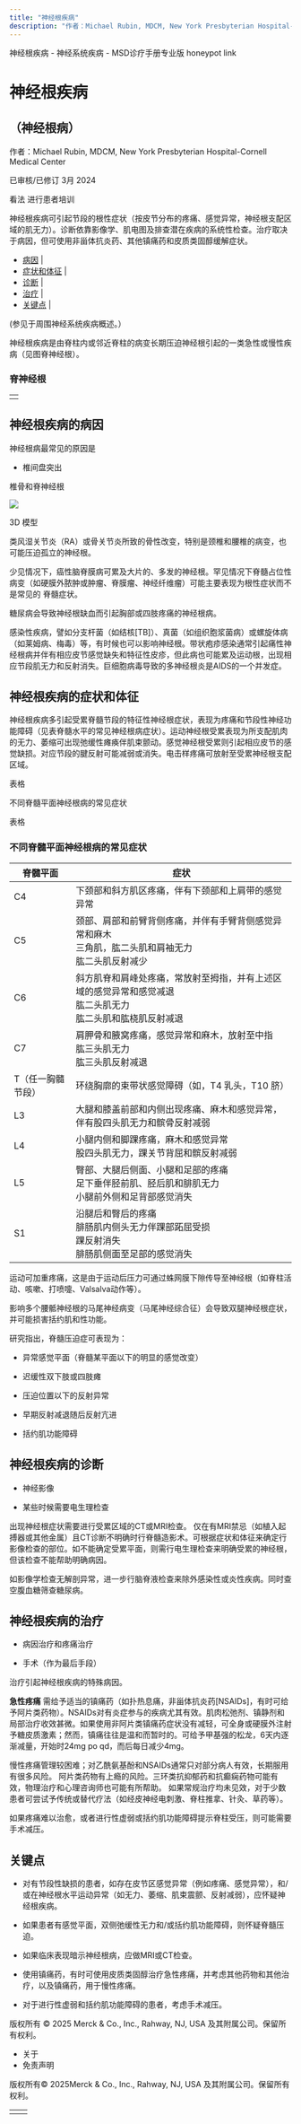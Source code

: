 ```yaml
---
title: "神经根疾病"
description: "作者：Michael Rubin, MDCM, New York Presbyterian Hospital-Cornell Medical Center"
---
```


﻿神经根疾病 \- 神经系统疾病 \- MSD诊疗手册专业版 honeypot link

# 神经根疾病

## （神经根病）

作者：Michael Rubin, MDCM, New York Presbyterian Hospital-Cornell Medical Center

已审核/已修订 3月 2024

看法 进行患者培训

神经根疾病可引起节段的根性症状（按皮节分布的疼痛、感觉异常，神经根支配区域的肌无力）。诊断依靠影像学、肌电图及排查潜在疾病的系统性检查。治疗取决于病因，但可使用非甾体抗炎药、其他镇痛药和皮质类固醇缓解症状。

- [病因](#病因_v27841292_zh) \|
- [症状和体征](#症状和体征_v1046061_zh) \|
- [诊断](#诊断_v1046116_zh) \|
- [治疗](#治疗_v1046120_zh) \|
- [关键点](#关键点_v6569993_zh) \|

(参见于周围神经系统疾病概述。）

神经根疾病是由脊柱内或邻近脊柱的病变长期压迫神经根引起的一类急性或慢性疾病（见图脊神经根）。

### 脊神经根

|     |
| --- |
|  |

## 神经根疾病的病因

神经根病最常见的原因是

- 椎间盘突出


椎骨和脊神经根

![](https://edge.sitecorecloud.io/mmanual-ssq1ci05/media/professional/images/b/i/o/biodigital-l1-vertebra-and-spinal-nerve-roots-pv-sized_zh.jpeg?thn=0&sc_lang=zh&mw=500)

3D 模型

类风湿关节炎（RA）或骨关节炎所致的骨性改变，特别是颈椎和腰椎的病变，也可能压迫孤立的神经根。

少见情况下，癌性脑脊膜病可累及大片的、多发的神经根。罕见情况下脊髓占位性病变（如硬膜外脓肿或肿瘤、脊膜瘤、神经纤维瘤）可能主要表现为根性症状而不是常见的 脊髓症状。

糖尿病会导致神经根缺血而引起胸部或四肢疼痛的神经根病。

感染性疾病，譬如分支杆菌（如结核\[TB\]）、真菌（如组织胞浆菌病）或螺旋体病（如莱姆病、梅毒）等，有时候也可以影响神经根。带状疱疹感染通常引起痛性神经根病并伴有相应皮节感觉缺失和特征性皮疹，但此病也可能累及运动根，出现相应节段肌无力和反射消失。巨细胞病毒导致的多神经根炎是AIDS的一个并发症。

## 神经根疾病的症状和体征

神经根疾病多引起受累脊髓节段的特征性神经根症状，表现为疼痛和节段性神经功能障碍（见表脊髓水平的常见神经根病症状）。运动神经根受累表现为所支配肌肉的无力、萎缩可出现弛缓性瘫痪伴肌束颤动。感觉神经根受累则引起相应皮节的感觉缺损。对应节段的腱反射可能减弱或消失。电击样疼痛可放射至受累神经根支配区域。

表格

不同脊髓平面神经根病的常见症状

表格

### 不同脊髓平面神经根病的常见症状

| 脊髓平面 | 症状 |
| --- | --- |
| C4 | 下颈部和斜方肌区疼痛，伴有下颈部和上肩带的感觉异常 |
| C5 | 颈部、肩部和前臂背侧疼痛，并伴有手臂背侧感觉异常和麻木<br>三角肌，肱二头肌和肩袖无力<br>肱二头肌反射减少 |
| C6 | 斜方肌脊和肩峰处疼痛，常放射至拇指，并有上述区域的感觉异常和感觉减退<br>肱二头肌无力<br>肱二头肌和肱桡肌反射减退 |
| C7 | 肩胛骨和腋窝疼痛，感觉异常和麻木，放射至中指<br>肱三头肌无力<br>肱三头肌反射减退 |
| T（任一胸髓节段） | 环绕胸廓的束带状感觉障碍（如，T4 乳头，T10 脐） |
| L3 | 大腿和膝盖前部和内侧出现疼痛、麻木和感觉异常，伴有股四头肌无力和髌骨反射减弱 |
| L4 | 小腿内侧和脚踝疼痛，麻木和感觉异常<br>股四头肌无力，踝关节背屈和髌反射减弱 |
| L5 | 臀部、大腿后侧面、小腿和足部的疼痛<br>足下垂伴胫前肌、胫后肌和腓肌无力<br>小腿前外侧和足背部感觉消失 |
| S1 | 沿腿后和臀后的疼痛<br>腓肠肌内侧头无力伴踝部跖屈受损<br>踝反射消失<br>腓肠肌侧面至足部的感觉消失 |

运动可加重疼痛，这是由于运动后压力可通过蛛网膜下隙传导至神经根（如脊柱活动、咳嗽、打喷嚏、Valsalva动作等）。

影响多个腰骶神经根的马尾神经病变（马尾神经综合征）会导致双腿神经根症状，并可能损害括约肌和性功能。

研究指出，脊髓压迫症可表现为：

- 异常感觉平面（脊髓某平面以下的明显的感觉改变）

- 迟缓性双下肢或四肢瘫

- 压迫位置以下的反射异常

- 早期反射减退随后反射亢进

- 括约肌功能障碍


## 神经根疾病的诊断

- 神经影像

- 某些时候需要电生理检查


出现神经根症状需要进行受累区域的CT或MRI检查。 仅在有MRI禁忌（如植入起搏器或其他金属）且CT诊断不明确时行脊髓造影术。可根据症状和体征来确定行影像检查的部位。如不能确定受累平面，则需行电生理检查来明确受累的神经根，但该检查不能帮助明确病因。

如影像学检查无解剖异常，进一步行脑脊液检查来除外感染性或炎性疾病。同时查空腹血糖筛查糖尿病。

## 神经根疾病的治疗

- 病因治疗和疼痛治疗

- 手术（作为最后手段）


治疗引起神经根疾病的特殊病因。

**急性疼痛** 需给予适当的镇痛药（如扑热息痛，非甾体抗炎药\[NSAIDs\]，有时可给予阿片类药物）。NSAIDs对有炎症参与的疾病尤其有效。肌肉松弛剂、镇静剂和局部治疗收效甚微。如果使用非阿片类镇痛药症状没有减轻，可全身或硬膜外注射予糖皮质激素；然而，镇痛往往是温和而暂时的。可给予甲基强的松龙，6天内逐渐减量，开始时24mg po qd，而后每日减少4mg。

慢性疼痛管理较困难；对乙酰氨基酚和NSAIDs通常只对部分病人有效，长期服用有很多风险。 阿片类药物有上瘾的风险。三环类抗抑郁药和抗癫痫药物可能有效，物理治疗和心理咨询师也可能有所帮助。 如果常规治疗均未见效，对于少数患者可尝试予传统或替代疗法（如经皮神经电刺激、脊柱推拿、针灸、草药等）。

如果疼痛难以治愈，或者进行性虚弱或括约肌功能障碍提示脊柱受压，则可能需要手术减压。

## 关键点

- 对有节段性缺损的患者，如存在皮节区感觉异常（例如疼痛、感觉异常），和/或在神经根水平运动异常（如无力、萎缩、肌束震颤、反射减弱），应怀疑神经根疾病。

- 如果患者有感觉平面，双侧弛缓性无力和/或括约肌功能障碍，则怀疑脊髓压迫。

- 如果临床表现暗示神经根病，应做MRI或CT检查。

- 使用镇痛药，有时可使用皮质类固醇治疗急性疼痛，并考虑其他药物和其他治疗，以及镇痛药，用于慢性疼痛。

- 对于进行性虚弱和括约肌功能障碍的患者，考虑手术减压。




版权所有 © 2025
Merck & Co., Inc., Rahway, NJ, USA 及其附属公司。保留所有权利。

- 关于
- 免责声明

版权所有© 2025Merck & Co., Inc., Rahway, NJ, USA 及其附属公司。保留所有权利。

|     |     |
| --- | --- |
|  |  |